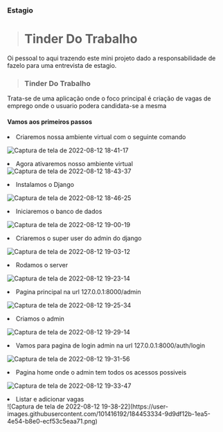 
<h3>Estagio </h3>

> <h1>Tinder Do Trabalho</h1>

Oi pessoal to aqui trazendo este mini projeto dado a responsabilidade de fazelo para uma entrevista de estagio.

><h3>Tinder Do Trabalho</h3>

Trata-se de uma aplicação onde o foco principal é criação de vagas de emprego onde o usuario podera candidata-se a mesma

<h4>Vamos aos primeiros passos</h4>


  <li>Criaremos nossa ambiente virtual com o seguinte comando</li>
  
![Captura de tela de 2022-08-12 18-41-17](https://user-images.githubusercontent.com/101416192/184448525-be7f047a-430c-479e-8b58-4b3c7e8c192a.png)

  <li>Agora ativaremos nosso ambiente virtual</li
  
![Captura de tela de 2022-08-12 18-43-37](https://user-images.githubusercontent.com/101416192/184448762-7206cb61-cdcf-4eec-8b4d-cc0ab143e865.png)

  <li> Instalamos o Django</li>
  
![Captura de tela de 2022-08-12 18-46-25](https://user-images.githubusercontent.com/101416192/184449068-08fec008-83e8-4cf0-ac1c-33ef24a033c8.png)

  <li>Iniciaremos o banco de dados</li>
  
![Captura de tela de 2022-08-12 19-00-19](https://user-images.githubusercontent.com/101416192/184450256-c8055147-885d-4cb9-8107-8d8e01c03481.png)

  <li>Criaremos o super user do admin do django</li>
  
![Captura de tela de 2022-08-12 19-03-12](https://user-images.githubusercontent.com/101416192/184450570-94ddf519-8d7f-4ca5-9535-fef673596da9.png)

  <li>Rodamos o server</li>
  
![Captura de tela de 2022-08-12 19-23-14](https://user-images.githubusercontent.com/101416192/184452185-e16adf70-3322-4475-883e-d8887fc8a792.png)

   <li>Pagina principal na url 127.0.0.1:8000/admin</li>
  
 ![Captura de tela de 2022-08-12 19-25-34](https://user-images.githubusercontent.com/101416192/184452500-73255c03-c8b5-490f-8976-36c02af62b3b.png)

   <li>Criamos o admin </li>
  
 ![Captura de tela de 2022-08-12 19-29-14](https://user-images.githubusercontent.com/101416192/184452643-8c1ad6f3-10c3-4361-86d8-b223a6027c36.png)
 
   <li>Vamos para pagina de login admin na url 127.0.0.1:8000/auth/login</li>
   
 ![Captura de tela de 2022-08-12 19-31-56](https://user-images.githubusercontent.com/101416192/184452877-244e89f9-dd17-4c57-bf21-a2002c5874ff.png)
 
   <li>Pagina home onde o admin tem todos os acessos possiveis</li>
  
 ![Captura de tela de 2022-08-12 19-33-47](https://user-images.githubusercontent.com/101416192/184453015-57d5ac9f-ddbb-4728-8549-9a041099c55c.png)
 
   <li>Listar e adicionar vagas</li>
![Captura de tela de 2022-08-12 19-38-22](https://user-images.githubusercontent.com/101416192/184453334-9d9df12b-1ea5-4e54-b8e0-ecf53c5eaa71.png)


  

